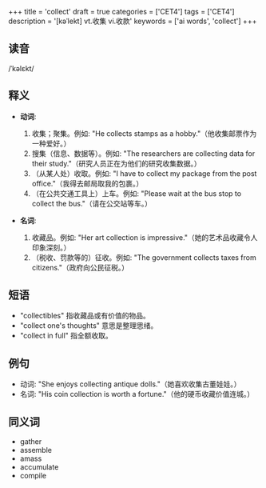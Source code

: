 +++
title = 'collect'
draft = true
categories = ['CET4']
tags = ['CET4']
description = '[kəˈlekt] vt.收集 vi.收款'
keywords = ['ai words', 'collect']
+++

## 读音
/ˈkəlɛkt/

## 释义
- **动词**:
   1. 收集；聚集。例如: "He collects stamps as a hobby."（他收集邮票作为一种爱好。）
   2. 搜集（信息、数据等）。例如: "The researchers are collecting data for their study."（研究人员正在为他们的研究收集数据。）
   3. （从某人处）收取。例如: "I have to collect my package from the post office."（我得去邮局取我的包裹。）
   4. （在公共交通工具上）上车。例如: "Please wait at the bus stop to collect the bus."（请在公交站等车。）

- **名词**:
   1. 收藏品。例如: "Her art collection is impressive."（她的艺术品收藏令人印象深刻。）
   2. （税收、罚款等的）征收。例如: "The government collects taxes from citizens."（政府向公民征税。）

## 短语
- "collectibles" 指收藏品或有价值的物品。
- "collect one's thoughts" 意思是整理思绪。
- "collect in full" 指全额收取。

## 例句
- 动词: "She enjoys collecting antique dolls."（她喜欢收集古董娃娃。）
- 名词: "His coin collection is worth a fortune."（他的硬币收藏价值连城。）

## 同义词
- gather
- assemble
- amass
- accumulate
- compile
